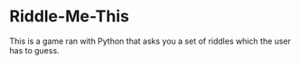 # Riddle-Me-This
This is a game ran with Python that asks you a set of riddles which the user has to guess.
